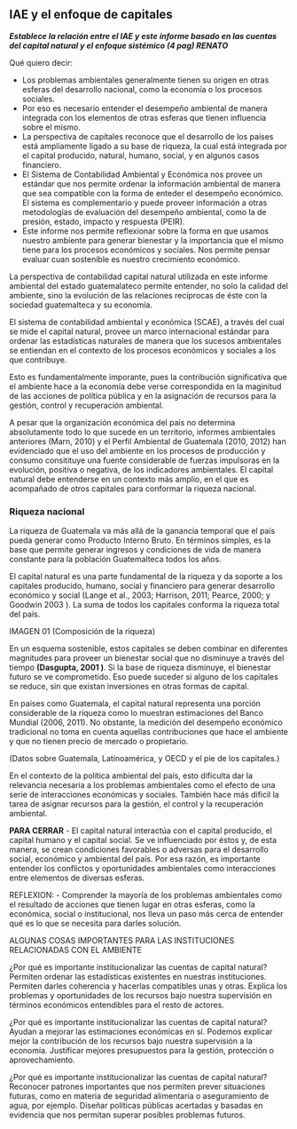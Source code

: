 ## IAE y el enfoque de capitales

_**Establece la relación entre el IAE y este informe basado en las cuentas del capital natural y el enfoque sistémico (4 pag) RENATO**_

Qué quiero decir:

* Los problemas ambientales generalmente tienen su origen en otras esferas del desarrollo nacional, como la economía o los procesos sociales.
* Por eso es necesario entender el desempeño ambiental de manera integrada con los elementos de otras esferas que tienen influencia sobre el mismo.
* La perspectiva de capitales reconoce que el desarrollo de los países está ampliamente ligado a su base de riqueza, la cual está integrada por el capital producido, natural, humano, social, y en algunos casos financiero.
* El Sistema de Contabilidad Ambiental y Económica nos provee un estándar que nos permite ordenar la información ambiental de manera que sea compatible con la forma de enteder el desempeño económico. El sistema es complementario y puede proveer información a otras metodologías de evaluación del desempeño ambiental, como la de presión, estado, impacto y respuesta (PEIR).
* Este informe nos permite reflexionar sobre la forma en que usamos nuestro ambiente para generar bienestar y la importancia que el mismo tiene para los procesos económicos y sociales. Nos permite pensar evaluar cuan sostenible es nuestro crecimiento económico.

La perspectiva de contabilidad capital natural utilizada en este informe ambiental del estado guatemalateco permite entender, no solo la calidad del ambiente, sino la evolución de las relaciones recíprocas de éste con la sociedad guatemalteca y su economía.

El sistema de contabilidad ambiental y económica (SCAE), a través del cual se mide el capital natural, provee un marco internacional estándar para ordenar las estadísticas naturales de manera que los sucesos ambientales se entiendan en el contexto de los procesos económicos y sociales a los que contribuye.

Esto es fundamentalmente imporante, pues la contribución significativa que el ambiente hace a la economía debe verse correspondida en la maginitud de las acciones de política pública y en la asignación de recursos para la gestión, control y recuperación ambiental.

A pesar que la organización económica del país no determina absolutamente todo lo que sucede en un territorio, informes ambientales anteriores (Marn, 2010) y el Perfil Ambiental de Guatemala (2010, 2012) han evidenciado que el uso del ambiente en los procesos de producción y consumo consitituye una fuente considerable de fuerzas impulsoras en la evolución, positiva o negativa, de los indicadores ambientales. El capital natural debe entenderse en un contexto más amplio, en el que es acompañado de otros capitales para conformar la riqueza nacional.

### Riqueza nacional

La riqueza de Guatemala va más allá de la ganancia temporal que el país pueda generar como Producto Interno Bruto. En términos simples, es la base que permite generar ingresos y condiciones de vida de manera constante para la población Guatemalteca todos los años.

El capital natural es una parte fundamental de la riqueza y da soporte a los capitales producido, humano, social y financiero para generar desarrollo económico y social (Lange et al., 2003; Harrison, 2011; Pearce, 2000; y Goodwin 2003 ). La suma de todos los capitales conforma la riqueza total del país.

IMAGEN 01 (Composición de la riqueza)

En un esquema sostenible, estos capitales se deben combinar en diferentes magnitudes para proveer un bienestar social que no disminuye a través del tiempo **(Dasgupta, 2001 )**. Si la base de riqueza disminuye, el bienestar futuro se ve comprometido. Eso puede suceder si alguno de los capitales se reduce, sin que existan inversiones en otras formas de capital.

En países como Guatemala, el capital natural representa una porción considerable de la riqueza como lo muestran estimaciones del Banco Mundial (2006, 2011). No obstante, la medición del desempeño económico tradicional no toma en cuenta aquellas contribuciones que hace el ambiente y que no tienen precio de mercado o propietario.

(Datos sobre Guatemala, Latinoamérica, y OECD y el pie de los capitales.)

En el contexto de la política ambiental del país, esto dificulta dar la relevancia necesaria a los problemas ambientales como el efecto de una serie de interacciones económicas y sociales. También hace más dificil la tarea de asignar recursos para la gestión, el control y la recuperación ambiental.

**PARA CERRAR** - El capital natural interactúa con el capital producido, el capital humano y el capital social. Se ve influenciado por éstos y, de esta manera, se crean condiciones favorables o adversas para el desarrollo social,  económico y ambiental del país. Por esa razón, es importante entender los conflictos y oportunidades ambientales como interacciones entre elementos de diversas esferas.

REFLEXION: - Comprender la mayoría de los problemas ambientales como el resultado de acciones que tienen lugar en otras esferas, como la económica, social o institucional, nos lleva un paso más cerca de entender qué es lo que se necesita para darles solución.


ALGUNAS COSAS IMPORTANTES PARA LAS INSTITUCIONES RELACIONADAS CON EL AMBIENTE

¿Por qué es importante institucionalizar las cuentas de capital natural?
 Permiten ordenar las estadísticas existentes en nuestras instituciones.
 Permiten darles coherencia y hacerlas compatibles unas y otras.
 Explica los problemas y oportunidades de los recursos bajo nuestra supervisión en términos económicos entendibles para el resto de actores.

 ¿Por qué es importante institucionalizar las cuentas de capital natural?
 Ayudan a mejorar las estimaciones económicas en sí.
 Podemos explicar mejor la contribución de los recursos bajo nuestra supervisión a la economía.
 Justificar mejores presupuestos para la gestión, protección o aprovechamiento.

 ¿Por qué es importante institucionalizar las cuentas de capital natural?
 Reconocer patrones importantes que nos permiten prever situaciones futuras, como en materia de seguridad alimentaria o aseguramiento de agua, por ejemplo.
 Diseñar políticas públicas acertadas y basadas en evidencia que nos permitan superar posibles problemas futuros.
